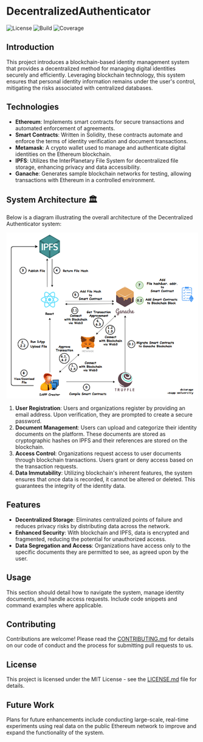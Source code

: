 # DecentralizedAuthenticator

![License](https://img.shields.io/badge/license-MIT-green) ![Build](https://img.shields.io/badge/build-passing-brightgreen) ![Coverage](https://img.shields.io/badge/coverage-100%25-brightgreen)

## Introduction
This project introduces a blockchain-based identity management system that provides a decentralized method for managing digital identities securely and efficiently. Leveraging blockchain technology, this system ensures that personal identity information remains under the user's control, mitigating the risks associated with centralized databases.

## Technologies
- **Ethereum**: Implements smart contracts for secure transactions and automated enforcement of agreements.
- **Smart Contracts**: Written in Solidity, these contracts automate and enforce the terms of identity verification and document transactions.
- **Metamask**: A crypto wallet used to manage and authenticate digital identities on the Ethereum blockchain.
- **IPFS**: Utilizes the InterPlanetary File System for decentralized file storage, enhancing privacy and data accessibility.
- **Ganache**: Generates sample blockchain networks for testing, allowing transactions with Ethereum in a controlled environment.

## System Architecture 🏛️

Below is a diagram illustrating the overall architecture of the Decentralized Authenticator system:

![System Architecture Diagram](https://raw.githubusercontent.com/mandarc64/DecentralizedAuthenticator/refs/heads/main/projimage.png)

1. **User Registration**: Users and organizations register by providing an email address. Upon verification, they are prompted to create a secure password.
2. **Document Management**: Users can upload and categorize their identity documents on the platform. These documents are stored as cryptographic hashes on IPFS and their references are stored on the blockchain.
3. **Access Control**: Organizations request access to user documents through blockchain transactions. Users grant or deny access based on the transaction requests.
4. **Data Immutability**: Utilizing blockchain's inherent features, the system ensures that once data is recorded, it cannot be altered or deleted. This guarantees the integrity of the identity data.

## Features
- **Decentralized Storage**: Eliminates centralized points of failure and reduces privacy risks by distributing data across the network.
- **Enhanced Security**: With blockchain and IPFS, data is encrypted and fragmented, reducing the potential for unauthorized access.
- **Data Segregation and Access**: Organizations have access only to the specific documents they are permitted to see, as agreed upon by the user.

## Usage
This section should detail how to navigate the system, manage identity documents, and handle access requests. Include code snippets and command examples where applicable.

## Contributing
Contributions are welcome! Please read the [CONTRIBUTING.md](CONTRIBUTING.md) for details on our code of conduct and the process for submitting pull requests to us.

## License
This project is licensed under the MIT License - see the [LICENSE.md](LICENSE.md) file for details.

## Future Work
Plans for future enhancements include conducting large-scale, real-time experiments using real data on the public Ethereum network to improve and expand the functionality of the system.
